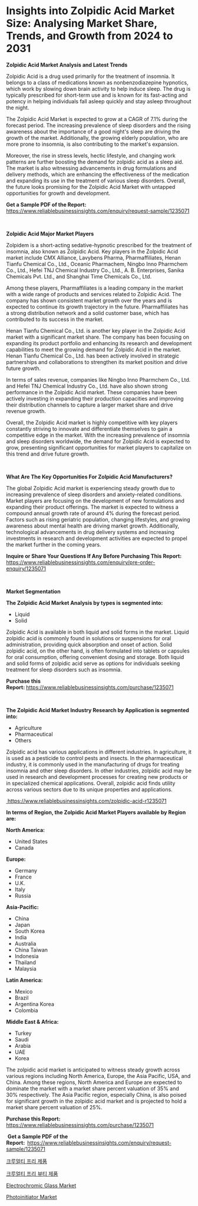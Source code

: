 <p><h1>Insights into Zolpidic Acid Market Size: Analysing Market Share, Trends, and Growth from 2024 to 2031</h1></p><p><strong>Zolpidic Acid Market Analysis and Latest Trends</strong></p>
<p><p>Zolpidic Acid is a drug used primarily for the treatment of insomnia. It belongs to a class of medications known as nonbenzodiazepine hypnotics, which work by slowing down brain activity to help induce sleep. The drug is typically prescribed for short-term use and is known for its fast-acting and potency in helping individuals fall asleep quickly and stay asleep throughout the night.</p><p>The Zolpidic Acid Market is expected to grow at a CAGR of 7.1% during the forecast period. The increasing prevalence of sleep disorders and the rising awareness about the importance of a good night's sleep are driving the growth of the market. Additionally, the growing elderly population, who are more prone to insomnia, is also contributing to the market's expansion.</p><p>Moreover, the rise in stress levels, hectic lifestyle, and changing work patterns are further boosting the demand for zolpidic acid as a sleep aid. The market is also witnessing advancements in drug formulations and delivery methods, which are enhancing the effectiveness of the medication and expanding its use in the treatment of various sleep disorders. Overall, the future looks promising for the Zolpidic Acid Market with untapped opportunities for growth and development.</p></p>
<p><strong>Get a Sample PDF of the Report:&nbsp;</strong> <a href="https://www.reliablebusinessinsights.com/enquiry/request-sample/1235071">https://www.reliablebusinessinsights.com/enquiry/request-sample/1235071</a></p>
<p>&nbsp;</p>
<p><strong>Zolpidic Acid Major Market Players</strong></p>
<p><p>Zolpidem is a short-acting sedative-hypnotic prescribed for the treatment of insomnia, also known as Zolpidic Acid. Key players in the Zolpidic Acid market include CMX Alliance, Lavybens Pharma, Pharmaffiliates, Henan Tianfu Chemical Co., Ltd., Oceanic Pharmachem, Ningbo Inno Pharmchem Co., Ltd., Hefei TNJ Chemical Industry Co., Ltd., A. B. Enterprises, Sanika Chemicals Pvt. Ltd., and Shanghai Time Chemicals Co., Ltd.</p><p>Among these players, Pharmaffiliates is a leading company in the market with a wide range of products and services related to Zolpidic Acid. The company has shown consistent market growth over the years and is expected to continue its growth trajectory in the future. Pharmaffiliates has a strong distribution network and a solid customer base, which has contributed to its success in the market.</p><p>Henan Tianfu Chemical Co., Ltd. is another key player in the Zolpidic Acid market with a significant market share. The company has been focusing on expanding its product portfolio and enhancing its research and development capabilities to meet the growing demand for Zolpidic Acid in the market. Henan Tianfu Chemical Co., Ltd. has been actively involved in strategic partnerships and collaborations to strengthen its market position and drive future growth.</p><p>In terms of sales revenue, companies like Ningbo Inno Pharmchem Co., Ltd. and Hefei TNJ Chemical Industry Co., Ltd. have also shown strong performance in the Zolpidic Acid market. These companies have been actively investing in expanding their production capacities and improving their distribution channels to capture a larger market share and drive revenue growth.</p><p>Overall, the Zolpidic Acid market is highly competitive with key players constantly striving to innovate and differentiate themselves to gain a competitive edge in the market. With the increasing prevalence of insomnia and sleep disorders worldwide, the demand for Zolpidic Acid is expected to grow, presenting significant opportunities for market players to capitalize on this trend and drive future growth.</p></p>
<p>&nbsp;</p>
<p><strong>What Are The Key Opportunities For Zolpidic Acid Manufacturers?</strong></p>
<p><p>The global Zolpidic Acid market is experiencing steady growth due to increasing prevalence of sleep disorders and anxiety-related conditions. Market players are focusing on the development of new formulations and expanding their product offerings. The market is expected to witness a compound annual growth rate of around 4% during the forecast period. Factors such as rising geriatric population, changing lifestyles, and growing awareness about mental health are driving market growth. Additionally, technological advancements in drug delivery systems and increasing investments in research and development activities are expected to propel the market further in the coming years.</p></p>
<p><strong>Inquire or Share Your Questions If Any Before Purchasing This Report:</strong> <a href="https://www.reliablebusinessinsights.com/enquiry/pre-order-enquiry/1235071">https://www.reliablebusinessinsights.com/enquiry/pre-order-enquiry/1235071</a></p>
<p>&nbsp;</p>
<p><strong>Market Segmentation</strong></p>
<p><strong>The Zolpidic Acid Market Analysis by types is segmented into:</strong></p>
<p><ul><li>Liquid</li><li>Solid</li></ul></p>
<p><p>Zolpidic Acid is available in both liquid and solid forms in the market. Liquid zolpidic acid is commonly found in solutions or suspensions for oral administration, providing quick absorption and onset of action. Solid zolpidic acid, on the other hand, is often formulated into tablets or capsules for oral consumption, offering convenient dosing and storage. Both liquid and solid forms of zolpidic acid serve as options for individuals seeking treatment for sleep disorders such as insomnia.</p></p>
<p><strong>Purchase this Report:&nbsp;</strong><a href="https://www.reliablebusinessinsights.com/purchase/1235071">https://www.reliablebusinessinsights.com/purchase/1235071</a></p>
<p>&nbsp;</p>
<p><strong>The Zolpidic Acid Market Industry Research by Application is segmented into:</strong></p>
<p><ul><li>Agriculture</li><li>Pharmaceutical</li><li>Others</li></ul></p>
<p><p>Zolpidic acid has various applications in different industries. In agriculture, it is used as a pesticide to control pests and insects. In the pharmaceutical industry, it is commonly used in the manufacturing of drugs for treating insomnia and other sleep disorders. In other industries, zolpidic acid may be used in research and development processes for creating new products or in specialized chemical applications. Overall, zolpidic acid finds utility across various sectors due to its unique properties and applications.</p></p>
<p><a href="https://www.reliablebusinessinsights.com/zolpidic-acid-r1235071">&nbsp;https://www.reliablebusinessinsights.com/zolpidic-acid-r1235071</a></p>
<p><strong>In terms of Region, the Zolpidic Acid Market Players available by Region are:</strong></p>
<p>
    <p> <strong> North America: </strong>
        <ul>
            <li>United States</li>
            <li>Canada</li>
        </ul>
        </p> 
    <p> <strong> Europe: </strong>
        <ul>
            <li>Germany</li>
            <li>France</li>
            <li>U.K.</li>
            <li>Italy</li>
            <li>Russia</li>
        </ul>
        </p> 
    <p> <strong> Asia-Pacific: </strong>
        <ul>
            <li>China</li>
            <li>Japan</li>
            <li>South Korea</li>
            <li>India</li>
            <li>Australia</li>
            <li>China Taiwan</li>
            <li>Indonesia</li>
            <li>Thailand</li>
            <li>Malaysia</li>
        </ul>
        </p> 
    <p> <strong> Latin America: </strong>
        <ul>
            <li>Mexico</li>
            <li>Brazil</li>
            <li>Argentina Korea</li>
            <li>Colombia</li>
        </ul>
        </p> 
    <p> <strong> Middle East & Africa: </strong>
        <ul>
            <li>Turkey</li>
            <li>Saudi</li>
            <li>Arabia</li>
            <li>UAE</li>
            <li>Korea</li>
        </ul>
    </p>
    </p>
<p><p>The zolpidic acid market is anticipated to witness steady growth across various regions including North America, Europe, the Asia Pacific, USA, and China. Among these regions, North America and Europe are expected to dominate the market with a market share percent valuation of 35% and 30% respectively. The Asia Pacific region, especially China, is also poised for significant growth in the zolpidic acid market and is projected to hold a market share percent valuation of 25%.</p></p>
<p><strong>Purchase this Report: </strong><a href="https://www.reliablebusinessinsights.com/purchase/1235071">https://www.reliablebusinessinsights.com/purchase/1235071</a></p>
<p>&nbsp;<strong>Get a Sample PDF of the Report:&nbsp;&nbsp;</strong><a href="https://www.reliablebusinessinsights.com/enquiry/request-sample/1235071">https://www.reliablebusinessinsights.com/enquiry/request-sample/1235071</a></p>
<p><strong></strong></p>
<p><p><a href="https://github.com/jimahmed0511/Market-Research-Report-List-1/blob/main/5202034118585.md">크루얼티 프리 제품</a></p><p><a href="https://github.com/rustymarie2024/Market-Research-Report-List-1/blob/main/9794934118584.md">크루얼티 프리 뷰티 제품</a></p><p><a href="https://github.com/Airanohannonzb68e5pb53oc1/Market-Research-Report-List-3/blob/main/electrochromic-glass-market.md">Electrochromic Glass Market</a></p><p><a href="https://github.com/DarrenSipes1990/Market-Research-Report-List-1/blob/main/photoinitiator-market.md">Photoinitiator Market</a></p></p>
